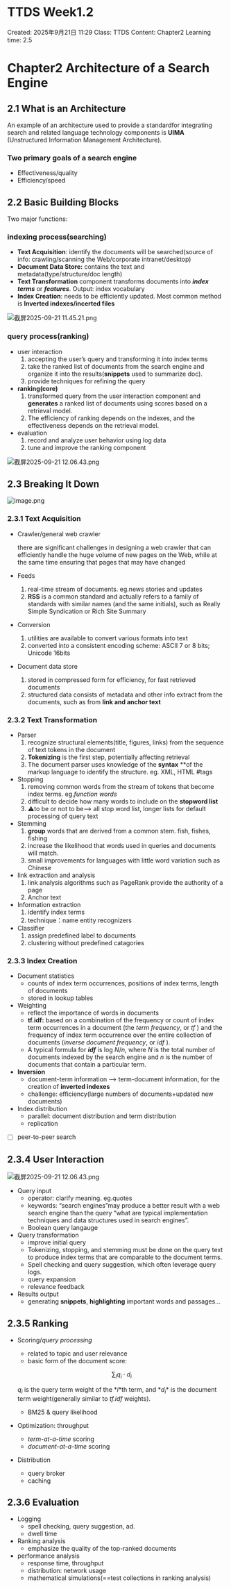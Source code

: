 # TTDS Week1.2

Created: 2025年9月21日 11:29
Class: TTDS
Content: Chapter2
Learning time: 2.5

# Chapter2 Architecture of a Search Engine

## 2.1 What is an Architecture

An example of an architecture used to
provide a standardfor integrating search and related language technology components is **UIMA** (Unstructured Information Management Architecture).

### Two primary goals of a search engine

- Effectiveness/quality
- Efficiency/speed

## 2.2 Basic Building Blocks

Two major functions: 

### **indexing process**(searching)

- **Text Acquisition**: identify the documents will be searched(source of info: crawling/scanning the Web/corporate intranet/desktop)
- **Document Data Store:** contains the text and metadata(type/structure/doc length)
- **Text Transformation** component transforms documents into ***index terms*** or ***features**.*  Output: index vocabulary
- **Index Creation**: needs to be efficiently updated. Most common method is **Inverted indexes/incerted files**

![截屏2025-09-21 11.45.21.png](TTDS%20Week1%202%202757b2c283728014b103c7eee74967d6/%E6%88%AA%E5%B1%8F2025-09-21_11.45.21.png)

### query process(ranking)

- user interaction
    1. accepting the user’s query and transforming it into index terms
    2. take the ranked list of documents from the search engine and organize it into the results(**snippets** used to summarize doc).
    3. provide techniques for refining the query
- **ranking(core)**
    1. transformed query from the user interaction component and **generates** a ranked list of documents using scores based on a retrieval model.
    2. The efficiency of ranking depends
    on the indexes, and the effectiveness depends on the retrieval model.
- evaluation
    1. record and analyze user behavior using log data
    2. tune and improve the ranking component

![截屏2025-09-21 12.06.43.png](TTDS%20Week1%202%202757b2c283728014b103c7eee74967d6/%E6%88%AA%E5%B1%8F2025-09-21_12.06.43.png)

## 2.3 Breaking It Down

![image.png](TTDS%20Week1%202%202757b2c283728014b103c7eee74967d6/image.png)

### 2.3.1 Text Acquisition

- Crawler/general web crawler
    
    there are significant challenges in designing a web crawler that can efficiently handle the huge volume of new pages on the Web, while at the same time ensuring that pages that may have changed
    
- Feeds
    1. real-time stream of documents. eg.news stories and updates
    2. **RSS** is a common standard and actually refers to a family of standards with similar names (and the same initials), such as Really Simple Syndication or Rich Site Summary
- Conversion
    1. utilities are available to convert various formats into text
    2. converted into a consistent encoding scheme: ASCII 7 or 8 bits; Unicode 16bits
- Document data store
    1. stored in compressed form for efficiency, for fast retrieved documents
    2. structured data consists of metadata and other info extract from the documents, such as from **link and anchor text**

### 2.3.2 Text Transformation

- Parser
    1. recognize structural elements(title, figures, links) from the sequence of text tokens in the document
    2. **Tokenizing** is the first step, potentially affecting retrieval
    3. The document parser uses knowledge of the **syntax** **of the markup language to identify the structure. eg. XML, HTML #tags
- Stopping
    1. removing common words from the stream of tokens that become index terms. eg.*function words*
    2. difficult to decide how many words to include on the **stopword list**
    3. ⚠️to be or not to be—> all stop word list, longer lists for default processing of query text
- Stemming
    1. **group** words that are derived from a common stem. fish, fishes, fishing
    2. increase the likelihood that words used in queries and documents
    will match.
    3. small improvements for languages with little word variation such as Chinese
- link extraction and analysis
    1. link analysis algorithms such as PageRank provide the authority of a page
    2. Anchor text
- Information extraction
    1. identify index terms
    2. technique：name entity recognizers
- Classifier
    1. assign predefined label to documents
    2. clustering without predefined catagories

### 2.3.3 Index Creation

- Document statistics
    - counts of index term occurrences, positions of index terms, length of documents
    - stored in lookup tables
- Weighting
    - reflect the importance of words in documents
    - **tf.idf:** based on a combination of the frequency or count of index term occurrences in a document (the *term frequency*, or *tf* ) and the frequency of index term occurrence over the entire collection of documents (*inverse document frequency*, or *idf* ).
    - A typical formula for ***idf*** is log *N*/*n*, where *N* is the total number of documents indexed by the search engine and *n* is the number of documents that contain a particular term.
- **Inversion**
    - document-term information —> term-document information, for the creation of **inverted indexes**
    - challenge: efficiency(large numbers of documents+updated new documents)
- Index distribution
    - parallel: document distribution and term distribution
    - replication
- [ ]  peer-to-peer search

## 2.3.4 User Interaction

![截屏2025-09-21 12.06.43.png](TTDS%20Week1%202%202757b2c283728014b103c7eee74967d6/%E6%88%AA%E5%B1%8F2025-09-21_12.06.43.png)

- Query input
    - operator: clarify meaning. eg.quotes
    - keywords: “search engines”may produce a better result with a web search engine than the query “what are typical implementation techniques and data structures used in search engines”.
    - Boolean query langauge
- Query transformation
    - improve initial query
    - Tokenizing, stopping, and stemming must be
    done on the query text to produce index terms that are comparable to the document terms.
    - Spell checking and query suggestion, which often leverage query logs.
    - query expansion
    - relevance feedback
- Results output
    - generating **snippets**, **highlighting** important words and passages…

## 2.3.5 Ranking

- Scoring/*query processing*
    - related to topic and user relevance
    - basic form of the document score:
    
    $$
    \sum_i q_i \cdot d_i 
    $$
    
     $q_i$  is the query term weight of the $*i*$th term, and $*d_i$* is the document term weight(generally similar to *tf.idf* weights).
    
    - BM25 & query likelihood
- Optimization: throughput
    - *term-at-a-time* scoring
    - *document-at-a-time* scoring
- Distribution
    - query broker
    - caching

## 2.3.6 Evaluation

- Logging
    - spell checking, query suggestion, ad.
    - dwell time
- Ranking analysis
    - emphasize the quality of the top-ranked documents
- performance analysis
    - response time, throughput
    - distribution: network usage
    - mathematical simulations(==test collections in ranking analysis)